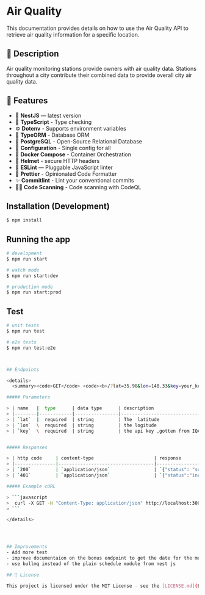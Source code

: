 # Air Quality 

This documentation provides details on how to use the Air Quality API to retrieve air quality information for a specific location.


## 📖 Description

Air quality monitoring stations provide owners with air quality data. Stations throughout a city contribute their combined data to provide overall city air quality data.

## 🚀 Features

- 📱 **NestJS** — latest version
- 🎉 **TypeScript** - Type checking
- ⚙️ **Dotenv** - Supports environment variables
- 🏪 **TypeORM** - Database ORM
- 🏪 **PostgreSQL** - Open-Source Relational Database
- 🧠 **Configuration** - Single config for all
- 🐳 **Docker Compose** - Container Orchestration
- 🔐 **Helmet** - secure HTTP headers
- 📏 **ESLint** — Pluggable JavaScript linter
- 💖 **Prettier** - Opinionated Code Formatter
- ✨ **Commitlint** - Lint your conventional commits
- 🕵️‍♂️ **Code Scanning** - Code scanning with CodeQL


## Installation (Development)

```bash
$ npm install
```

## Running the app

```bash
# development
$ npm run start

# watch mode
$ npm run start:dev

# production mode
$ npm run start:prod
```

## Test

```bash
# unit tests
$ npm run test

# e2e tests
$ npm run test:e2e



## Endpoints

<details>
  <summary><code>GET</code> <code><b>/?lat=35.98&lon=140.33&key=your_key</b></code> <code>(gets the air quality by lat,lon)</code></summary>

##### Parameters

> | name   |  type      | data type      | description                                          |
> |--------|------------|----------------|------------------------------------------------------|
> | `lat`  |  required  | string         | The  latitude                                        |
> | `lon`  \  required  | string         | the logitude                                         |
> | `key`  \  required  | string         | the api key ,gotten from IQAir 


##### Responses

> | http code     | content-type                      | response                                                            |
> |---------------|-----------------------------------|---------------------------------------------------------------------|
> | `200`         | `application/json`                | `{"status": "success","Result": {"pollution": {"ts": "2023-06-09T05:00:00.000Z","aqius": 3, "mainus": "n2","aqicn": 9,"maincn": "n2"}}}`                                                  |
> | `401`         | `application/json`                | `{"status":"incorrect_api_key","message":"Incorrect API key."}`     |

##### Example cURL

> ```javascript
>  curl -X GET -H "Content-Type: application/json" http://localhost:3004/api/nearest_city?lat=35.98&lon=140.33&key=your_api_key
> ```

</details>




## Improvements
- Add more test 
- improve documentaion on the bonus endpoint to get the date for the most concentarted time of day
- use bullmq instead of the plain schedule module from nest js 

## 📝 License

This project is licensed under the MIT License - see the [LICENSE.md](LICENSE.md) file for more information.

